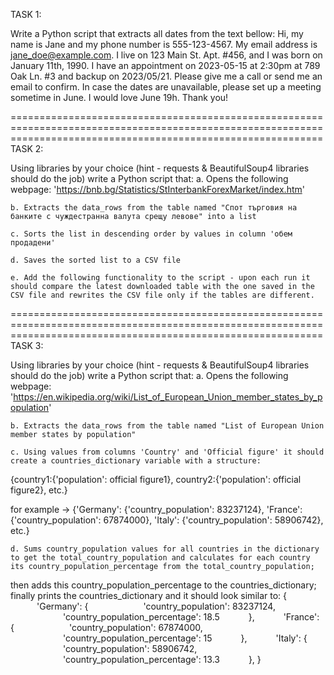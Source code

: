 TASK 1:

Write a Python script that extracts all dates from the text bellow: 
Hi, 
my name is Jane and my phone number is 555-123-4567. 
My email address is jane_doe@example.com. 
I live on 123 Main St. Apt. #456, and I was born on January 11th, 1990. I have an appointment on 2023-05-15 at 2:30pm at 789 Oak Ln. #3 and backup on 2023/05/21. 
Please give me a call or send me an email to confirm. In case the dates are unavailable, please set up a meeting sometime in June. I would love June 19h.
Thank you!

==================================================================================================================================================================
TASK 2:

Using libraries by your choice (hint - requests & BeautifulSoup4 libraries should do the job) write a Python script that:
    a. Opens the following webpage: 'https://bnb.bg/Statistics/StInterbankForexMarket/index.htm'

    b. Extracts the data_rows from the table named "Спот търговия на банките с чуждестранна валута срещу левове" into a list

    c. Sorts the list in descending order by values in column 'обем продадени'

    d. Saves the sorted list to a CSV file 

    e. Add the following functionality to the script - upon each run it should compare the latest downloaded table with the one saved in the CSV file and rewrites the CSV file only if the tables are different.

==================================================================================================================================================================
TASK 3:

Using libraries by your choice (hint - requests & BeautifulSoup4 libraries should do the job) write a Python script that:
    a. Opens the following webpage: 'https://en.wikipedia.org/wiki/List_of_European_Union_member_states_by_population'

    b. Extracts the data_rows from the table named "List of European Union member states by population" 

    c. Using values from columns 'Country' and 'Official figure' it should create a countries_dictionary variable with a structure:
{country1:{'population': official figure1}, country2:{'population': official figure2}, etc.} 

for example -> {'Germany': {'country_population': 83237124}, 'France': {'country_population': 67874000},
 'Italy': {'country_population': 58906742}, etc.} 

    d. Sums country_population values for all countries in the dictionary to get the total_country_population and calculates for each country its country_population_percentage from the total_country_population;
then adds this country_population_percentage to the countries_dictionary; 
finally prints the countries_dictionary and it should look similar to:
{
      'Germany': {
            'country_population': 83237124,
            'country_population_percentage': 18.5
      },
      'France': {
            'country_population': 67874000,
            'country_population_percentage': 15
      },
      'Italy': {
            'country_population': 58906742,
            'country_population_percentage': 13.3
      }, 
}
